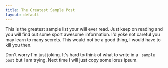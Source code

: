 ```yaml
---
title: The Greatest Sample Post
layout: default
---
```

This is the greatest sample list your will ever read. Just keep on reading and you will find out some sport awesome information. I'd yoke not careful you may learn to many secrets. This would not be a good thing, I would have to kill you then. 

Don't worry I'm just joking. It's hard to think of what to write in a ` sample post` but I am trying. Next time I will just copy some lorus ipsum. 
